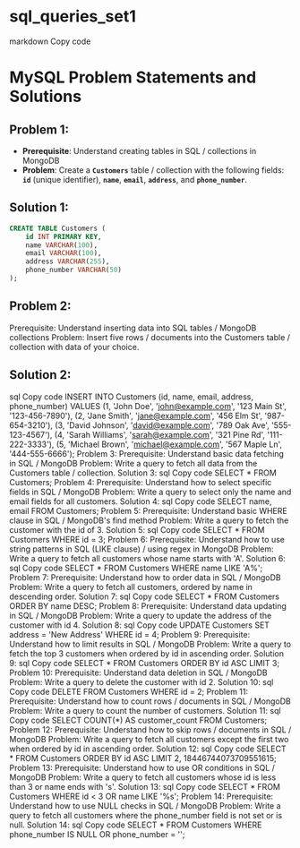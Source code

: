# sql_queries_set1

markdown
Copy code
# MySQL Problem Statements and Solutions

## Problem 1:
- **Prerequisite**: Understand creating tables in SQL / collections in MongoDB
- **Problem**: Create a **`Customers`** table / collection with the following fields: **`id`** (unique identifier), **`name`**, **`email`**, **`address`**, and **`phone_number`**.

## Solution 1:
```sql
CREATE TABLE Customers (
    id INT PRIMARY KEY,
    name VARCHAR(100),
    email VARCHAR(100),
    address VARCHAR(255),
    phone_number VARCHAR(50)
);
```
## Problem 2:
Prerequisite: Understand inserting data into SQL tables / MongoDB collections
Problem: Insert five rows / documents into the Customers table / collection with data of your choice.
## Solution 2:
sql
Copy code
INSERT INTO Customers (id, name, email, address, phone_number)
VALUES
    (1, 'John Doe', 'john@example.com', '123 Main St', '123-456-7890'),
    (2, 'Jane Smith', 'jane@example.com', '456 Elm St', '987-654-3210'),
    (3, 'David Johnson', 'david@example.com', '789 Oak Ave', '555-123-4567'),
    (4, 'Sarah Williams', 'sarah@example.com', '321 Pine Rd', '111-222-3333'),
    (5, 'Michael Brown', 'michael@example.com', '567 Maple Ln', '444-555-6666');
Problem 3:
Prerequisite: Understand basic data fetching in SQL / MongoDB
Problem: Write a query to fetch all data from the Customers table / collection.
Solution 3:
sql
Copy code
SELECT * FROM Customers;
Problem 4:
Prerequisite: Understand how to select specific fields in SQL / MongoDB
Problem: Write a query to select only the name and email fields for all customers.
Solution 4:
sql
Copy code
SELECT name, email FROM Customers;
Problem 5:
Prerequisite: Understand basic WHERE clause in SQL / MongoDB's find method
Problem: Write a query to fetch the customer with the id of 3.
Solution 5:
sql
Copy code
SELECT * FROM Customers WHERE id = 3;
Problem 6:
Prerequisite: Understand how to use string patterns in SQL (LIKE clause) / using regex in MongoDB
Problem: Write a query to fetch all customers whose name starts with 'A'.
Solution 6:
sql
Copy code
SELECT * FROM Customers WHERE name LIKE 'A%';
Problem 7:
Prerequisite: Understand how to order data in SQL / MongoDB
Problem: Write a query to fetch all customers, ordered by name in descending order.
Solution 7:
sql
Copy code
SELECT * FROM Customers ORDER BY name DESC;
Problem 8:
Prerequisite: Understand data updating in SQL / MongoDB
Problem: Write a query to update the address of the customer with id 4.
Solution 8:
sql
Copy code
UPDATE Customers SET address = 'New Address' WHERE id = 4;
Problem 9:
Prerequisite: Understand how to limit results in SQL / MongoDB
Problem: Write a query to fetch the top 3 customers when ordered by id in ascending order.
Solution 9:
sql
Copy code
SELECT * FROM Customers ORDER BY id ASC LIMIT 3;
Problem 10:
Prerequisite: Understand data deletion in SQL / MongoDB
Problem: Write a query to delete the customer with id 2.
Solution 10:
sql
Copy code
DELETE FROM Customers WHERE id = 2;
Problem 11:
Prerequisite: Understand how to count rows / documents in SQL / MongoDB
Problem: Write a query to count the number of customers.
Solution 11:
sql
Copy code
SELECT COUNT(*) AS customer_count FROM Customers;
Problem 12:
Prerequisite: Understand how to skip rows / documents in SQL / MongoDB
Problem: Write a query to fetch all customers except the first two when ordered by id in ascending order.
Solution 12:
sql
Copy code
SELECT * FROM Customers ORDER BY id ASC LIMIT 2, 18446744073709551615;
Problem 13:
Prerequisite: Understand how to use OR conditions in SQL / MongoDB
Problem: Write a query to fetch all customers whose id is less than 3 or name ends with 's'.
Solution 13:
sql
Copy code
SELECT * FROM Customers WHERE id < 3 OR name LIKE '%s';
Problem 14:
Prerequisite: Understand how to use NULL checks in SQL / MongoDB
Problem: Write a query to fetch all customers where the phone_number field is not set or is null.
Solution 14:
sql
Copy code
SELECT * FROM Customers WHERE phone_number IS NULL OR phone_number = '';

